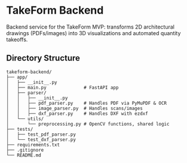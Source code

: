 # TakeForm Backend

Backend service for the TakeForm MVP: transforms 2D architectural drawings (PDFs/images) into 3D visualizations and automated quantity takeoffs.

## Directory Structure

```
takeform-backend/
├── app/
│   ├── __init__.py
│   ├── main.py              # FastAPI app
│   ├── parser/
│   │   ├── __init__.py
│   │   ├── pdf_parser.py    # Handles PDF via PyMuPDF & OCR
│   │   ├── image_parser.py  # Handles scans/images
│   │   ├── dxf_parser.py    # Handles DXF with ezdxf
│   └── utils/
│       └── preprocessing.py # OpenCV functions, shared logic
├── tests/
│   ├── test_pdf_parser.py
│   └── test_dxf_parser.py
├── requirements.txt
├── .gitignore
└── README.md
```